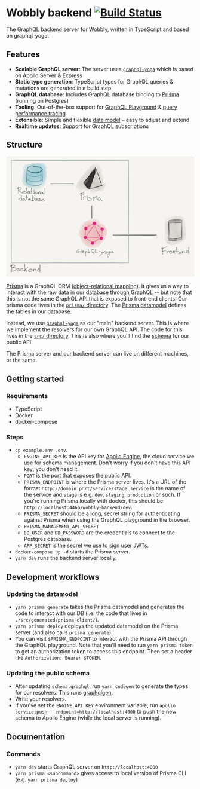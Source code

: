 # Wobbly backend [![Build Status](https://travis-ci.com/Wobbly-App/graphql-backend.svg?branch=develop)](https://travis-ci.com/Wobbly-App/graphql-backend)

The GraphQL backend server for [Wobbly](https://wobbly.app), written in TypeScript and based on graphql-yoga.

## Features

- **Scalable GraphQL server:** The server uses [`graphql-yoga`](https://github.com/prisma/graphql-yoga) which is based on Apollo Server & Express
- **Static type generation**: TypeScript types for GraphQL queries & mutations are generated in a build step
- **GraphQL database:** Includes GraphQL database binding to [Prisma](https://www.prismagraphql.com) (running on Postgres)
- **Tooling**: Out-of-the-box support for [GraphQL Playground](https://github.com/prisma/graphql-playground) & [query performance tracing](https://github.com/apollographql/apollo-tracing)
- **Extensible**: Simple and flexible [data model](./prisma/datamodel.prisma) – easy to adjust and extend
- **Realtime updates**: Support for GraphQL subscriptions

## Structure

![img](diagram.png)

[Prisma](https://www.prisma.io/) is a GraphQL ORM ([object-relational mapping](https://en.wikipedia.org/wiki/Object-relational_mapping)). It gives us a way to interact with the raw data in our database through GraphQL -- but note that this is not the same GraphQL API that is exposed to front-end clients. Our prisma code lives in the [`prisma/` directory](./prisma/). The [Prisma datamodel](./prisma/datamodel.prisma) defines the tables in our database.

Instead, we use [`graphql-yoga`](https://github.com/prisma/graphql-yoga) as our "main" backend server. This is where we implement the resolvers for our own GraphQL API. The code for this lives in the [`src/` directory](./src/). This is also where you'll find the [schema](./src/schema.graphql) for our public API.

The Prisma server and our backend server can live on different machines, or the same.

## Getting started

### Requirements

- TypeScript
- Docker
- docker-compose

### Steps

- `cp example.env .env`.
  - `ENGINE_API_KEY` is the API key for [Apollo Engine](https://engine.apollographql.com), the cloud service we use for schema management. Don't worry if you don't have this API key; you don't need it.
  - `PORT` is the port that exposes the public API.
  - `PRISMA_ENDPOINT` is where the Prisma server lives. It's a URL of the format `http://domain:port/service/stage`. `service` is the name of the service and `stage` is e.g. `dev`, `staging`, `production` or such. If you're running Prisma locally with docker, this should be `http://localhost:4466/wobbly-backend/dev`.
  - `PRISMA_SECRET` should be a long, secret string for authenticating against Prisma when using the GraphQL playground in the browser.
  - `PRISMA_MANAGEMENT_API_SECRET`
  - `DB_USER` and `DB_PASSWORD` are the credentials to connect to the Postgres database.
  - `APP_SECRET` is the secret we use to sign user [JWTs](https://en.wikipedia.org/wiki/JSON_Web_Token).
- `docker-compose up -d` starts the Prisma server.
- `yarn dev` runs the backend server locally.

## Development workflows

### Updating the datamodel

- `yarn prisma generate` takes the Prisma datamodel and generates the code to interact with our DB (i.e. the code that lives in `./src/generated/prisma-client/`).
- `yarn prisma deploy` deploys the updated datamodel on the Prisma server (and also calls `prisma generate`).
- You can visit `$PRISMA_ENDPOINT` to interact with the Prisma API through the GraphQL playground. Note that you'll need to run `yarn prisma token` to get an authorization token to access this endpoint. Then set a header like `Authorization: Bearer $TOKEN`.

### Updating the public schema

- After updating `schema.graphql`, run `yarn codegen` to generate the types for our resolvers. This runs [graphqlgen](https://github.com/prisma/graphqlgen).
- Write your resolvers.
- If you've set the `ENGINE_API_KEY` environment variable, run `apollo service:push --endpoint=http://localhost:4000` to push the new schema to Apollo Engine (while the local server is running).

## Documentation

### Commands

- `yarn dev` starts GraphQL server on `http://localhost:4000`
- `yarn prisma <subcommand>` gives access to local version of Prisma CLI (e.g. `yarn prisma deploy`)
